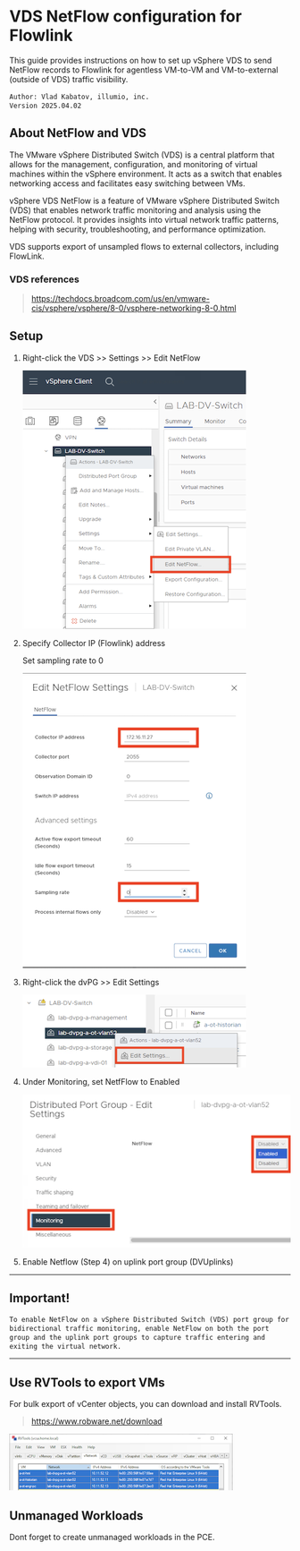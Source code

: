 # VDS NetFlow configuration for Flowlink

This guide provides instructions on how to set up vSphere VDS to send NetFlow records to Flowlink for agentless VM-to-VM and VM-to-external (outside of VDS) traffic visibility. 
 ```
 Author: Vlad Kabatov, illumio, inc.
 Version 2025.04.02
```
## About NetFlow and VDS
The VMware vSphere Distributed Switch (VDS) is a central platform that allows for the management, configuration, and monitoring of virtual machines within the vSphere environment. It acts as a switch that enables networking access and facilitates easy switching between VMs.

vSphere VDS NetFlow is a feature of VMware vSphere Distributed Switch (VDS) that enables network traffic monitoring and analysis using the NetFlow protocol. It provides insights into virtual network traffic patterns, helping with security, troubleshooting, and performance optimization.

VDS supports export of unsampled flows to external collectors, including FlowLink.

### VDS references

> https://techdocs.broadcom.com/us/en/vmware-cis/vsphere/vsphere/8-0/vsphere-networking-8-0.html



## Setup
1. Right-click the VDS >> Settings >> Edit NetFlow

    ![Alt text](/Images/vds-edit-netflow.png?raw=true "Select VDS Netflow Settings")


2.  Specify Collector IP (Flowlink) address

    Set sampling rate to 0

    ![Alt text](/Images/vds-config.png?raw=true "VDS Configuration")

3.  Right-click the dvPG >> Edit Settings

    ![Alt text](/Images/dvpg-settings.png?raw=true "Select dvPG Settings")

4.  Under Monitoring, set NetfFlow to Enabled

    ![Alt text](/Images/dvpg-config.png?raw=true "dvPG Configuration")

5.  Enable Netflow (Step 4) on uplink port group (DVUplinks)


---------------
Important!
---------------

    To enable NetFlow on a vSphere Distributed Switch (VDS) port group for bidirectional traffic monitoring, enable NetFlow on both the port group and the uplink port groups to capture traffic entering and exiting the virtual network. 
---------------


## Use RVTools to export VMs
For bulk export of vCenter objects, you can download and install RVTools.

> https://www.robware.net/download

![Alt text](/Images/rvtools.png?raw=true "RVTools vNetwork Tab")


## Unmanaged Workloads

Dont forget to create unmanaged workloads in the PCE.